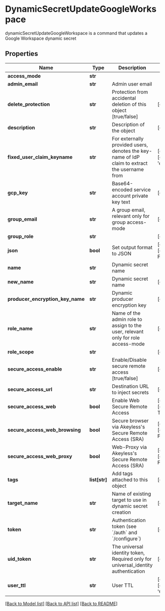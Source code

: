 # DynamicSecretUpdateGoogleWorkspace

dynamicSecretUpdateGoogleWorkspace is a command that updates a Google Workspace dynamic secret
## Properties
Name | Type | Description | Notes
------------ | ------------- | ------------- | -------------
**access_mode** | **str** |  | 
**admin_email** | **str** | Admin user email | 
**delete_protection** | **str** | Protection from accidental deletion of this object [true/false] | [optional] 
**description** | **str** | Description of the object | [optional] 
**fixed_user_claim_keyname** | **str** | For externally provided users, denotes the key-name of IdP claim to extract the username from | [optional] [default to 'ext_email']
**gcp_key** | **str** | Base64-encoded service account private key text | [optional] 
**group_email** | **str** | A group email, relevant only for group access-mode | [optional] 
**group_role** | **str** |  | [optional] 
**json** | **bool** | Set output format to JSON | [optional] [default to False]
**name** | **str** | Dynamic secret name | 
**new_name** | **str** | Dynamic secret name | [optional] 
**producer_encryption_key_name** | **str** | Dynamic producer encryption key | [optional] 
**role_name** | **str** | Name of the admin role to assign to the user, relevant only for role access-mode | [optional] 
**role_scope** | **str** |  | [optional] 
**secure_access_enable** | **str** | Enable/Disable secure remote access [true/false] | [optional] 
**secure_access_url** | **str** | Destination URL to inject secrets | [optional] 
**secure_access_web** | **bool** | Enable Web Secure Remote Access | [optional] [default to True]
**secure_access_web_browsing** | **bool** | Secure browser via Akeyless&#39;s Secure Remote Access (SRA) | [optional] [default to False]
**secure_access_web_proxy** | **bool** | Web-Proxy via Akeyless&#39;s Secure Remote Access (SRA) | [optional] [default to False]
**tags** | **list[str]** | Add tags attached to this object | [optional] 
**target_name** | **str** | Name of existing target to use in dynamic secret creation | [optional] 
**token** | **str** | Authentication token (see &#x60;/auth&#x60; and &#x60;/configure&#x60;) | [optional] 
**uid_token** | **str** | The universal identity token, Required only for universal_identity authentication | [optional] 
**user_ttl** | **str** | User TTL | [optional] [default to '60m']

[[Back to Model list]](../README.md#documentation-for-models) [[Back to API list]](../README.md#documentation-for-api-endpoints) [[Back to README]](../README.md)


